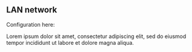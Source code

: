 
## LAN network

Configuration here:

Lorem ipsum dolor sit amet, consectetur adipiscing elit, sed do eiusmod tempor incididunt ut labore et dolore magna aliqua.
